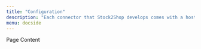 ```yaml
---
title: "Configuration"
description: "Each connector that Stock2Shop develops comes with a host of options."
menu: docside
---
```

Page Content